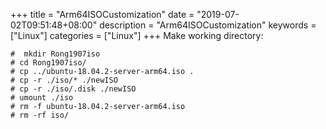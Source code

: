 +++
title = "Arm64ISOCustomization"
date = "2019-07-02T09:51:48+08:00"
description = "Arm64ISOCustomization"
keywords = ["Linux"]
categories = ["Linux"]
+++
Make working directory:     

```
#  mkdir Rong1907iso
# cd Rong1907iso/
# cp ../ubuntu-18.04.2-server-arm64.iso .
# cp -r ./iso/* ./newISO
# cp -r ./iso/.disk ./newISO
# umount ./iso
# rm -f ubuntu-18.04.2-server-arm64.iso 
# rm -rf iso/
```

